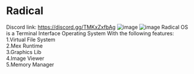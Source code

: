 # Radical
Discord link: https://discord.gg/TMKxZxfbAg
![image](https://user-images.githubusercontent.com/82322282/137960398-f94edcd0-b953-4f5a-b9c0-d11d3441cc8c.png)
![image](https://user-images.githubusercontent.com/82322282/137960309-272b80a2-9c4a-4c33-b515-3bffa3b4678d.png)
Radical OS is a Terminal Interface Operating System With the following features:<br>
1.Virtual File System<br>
2.Mex Runtime<br>
3.Graphics Lib<br>
4.Image Viewer<br>
5.Memory Manager<br>
